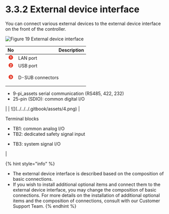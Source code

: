 # 3.3.2 External device interface

You can connect various external devices to the external device interface on the front of the controller.

![Figure 19 External device interface](../../../_assets/external\_device\_interface.png)

|                 **No**                | 　　　　　　　　　**Description**                                                                                                                                    |
| :-----------------------------------: | ----------------------------------------------------------------------------------------------------------------------------------------------------------- |
|  ![](../../../_assets/1.png)  | LAN port                                                                                                                                                    |
|  ![](../../../_assets/2.png)  | USB port                                                                                                                                                    |
|  ![](../../../_assets/3.png)  | <p>D-SUB connectors
</p><ul><li>9-pi_assets serial communication (RS485, 422, 232)
</li><li>25-pin (SDIO): common digital I/O
</li></ul>            |
|  ![](../../../.gitbook/assets/4.png)  | <p>Terminal blocks
</p><ul><li>TB1: common analog I/O
</li><li>TB2: dedicated safety signal input
</li><li><p>TB3: system signal I/O
</p><p>
</p></li></ul> |

{% hint style="info" %}
* The external device interface is described based on the composition of basic connections.
* If you wish to install additional optional items and connect them to the external device interface, you may change the composition of basic connections. For more details on the installation of additional optional items and the composition of connections, consult with our Customer Support Team.
{% endhint %}
